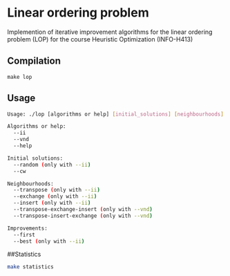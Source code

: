 # Linear ordering problem
Implemention of iterative improvement algorithms for the linear ordering problem (LOP) for the course Heuristic Optimization (INFO-H413)

## Compilation

~~~
make lop
~~~


## Usage

```bash
Usage: ./lop [algorithms or help] [initial_solutions] [neighbourhoods] [improvements] [-i <instance_file>]

Algorithms or help:
  --ii
  --vnd
  --help

Initial solutions:
  --random (only with --ii)
  --cw

Neighbourhoods:
  --transpose (only with --ii)
  --exchange (only with --ii)
  --insert (only with --ii)
  --transpose-exchange-insert (only with --vnd)
  --transpose-insert-exchange (only with --vnd)

Improvements:
  --first
  --best (only with --ii)

```

##Statistics

```bash
make statistics
```
